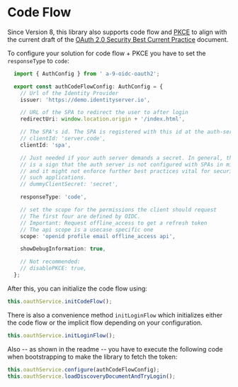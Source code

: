 # Code Flow

Since Version 8, this library also supports code flow and [PKCE](https://tools.ietf.org/html/rfc7636) to align with the current draft of the [OAuth 2.0 Security Best Current Practice](https://tools.ietf.org/html/draft-ietf-oauth-security-topics-13) document. 


To configure your solution for code flow + PKCE you have to set the `responseType` to `code`:

  ```TypeScript
    import { AuthConfig } from ' a-9-oidc-oauth2';

    export const authCodeFlowConfig: AuthConfig = {
      // Url of the Identity Provider
      issuer: 'https://demo.identityserver.io',

      // URL of the SPA to redirect the user to after login
      redirectUri: window.location.origin + '/index.html',

      // The SPA's id. The SPA is registered with this id at the auth-server
      // clientId: 'server.code',
      clientId: 'spa',

      // Just needed if your auth server demands a secret. In general, this
      // is a sign that the auth server is not configured with SPAs in mind
      // and it might not enforce further best practices vital for security
      // such applications.
      // dummyClientSecret: 'secret',

      responseType: 'code',

      // set the scope for the permissions the client should request
      // The first four are defined by OIDC. 
      // Important: Request offline_access to get a refresh token
      // The api scope is a usecase specific one
      scope: 'openid profile email offline_access api',

      showDebugInformation: true,

      // Not recommended:
      // disablePKCE: true,
    };
  ```

After this, you can initialize the code flow using:

  ```TypeScript
  this.oauthService.initCodeFlow();
  ```

There is also a convenience method `initLoginFlow` which initializes either the code flow or the implicit flow depending on your configuration. 

  ```TypeScript
  this.oauthService.initLoginFlow();
  ```

Also -- as shown in the readme -- you have to execute the following code when bootstrapping to make the library to fetch the token:

```TypeScript
this.oauthService.configure(authCodeFlowConfig);
this.oauthService.loadDiscoveryDocumentAndTryLogin();
```



